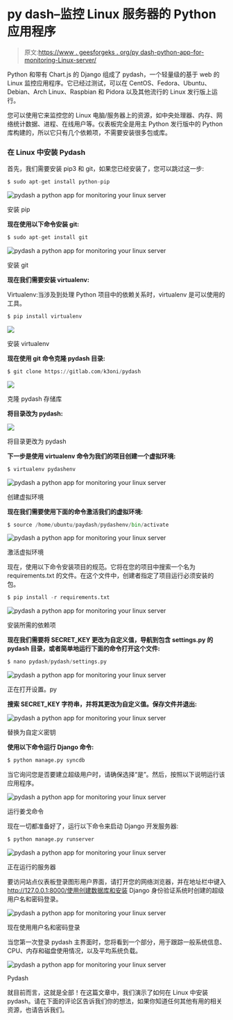 # py dash–监控 Linux 服务器的 Python 应用程序

> 原文:[https://www . geesforgeks . org/py dash-python-app-for-monitoring-Linux-server/](https://www.geeksforgeeks.org/pydash-python-app-for-monitoring-linux-server/)

Python 和带有 Chart.js 的 Django 组成了 pydash，一个轻量级的基于 web 的 Linux 监控应用程序。它已经过测试，可以在 CentOS、Fedora、Ubuntu、Debian、Arch Linux、Raspbian 和 Pidora 以及其他流行的 Linux 发行版上运行。

您可以使用它来监控您的 Linux 电脑/服务器上的资源，如中央处理器、内存、网络统计数据、进程、在线用户等。仪表板完全是用主 Python 发行版中的 Python 库构建的，所以它只有几个依赖项，不需要安装很多包或库。

### 在 Linux 中安装 Pydash

首先，我们需要安装 pip3 和 git，如果您已经安装了，您可以跳过这一步:

```py
$ sudo apt-get install python-pip
```

![pydash a python app for monitoring your linux server](img/989ed8a848e3302a87184234a2e1b887.png)

安装 pip

**现在使用以下命令安装 git:**

```py
$ sudo apt-get install git
```

![pydash a python app for monitoring your linux server](img/263ad2d81fcccdc50dc19d236f65892c.png)

安装 git

**现在我们需要安装 virtualenv:**

Virtualenv:当涉及到处理 Python 项目中的依赖关系时，virtualenv 是可以使用的工具。

```py
$ pip install virtualenv
```

![](img/d5a0f6b14ada1f1ccdb80e23bb8758cd.png)

安装 virtualenv

**现在使用 git 命令克隆 pydash 目录:**

```py
$ git clone https://gitlab.com/k3oni/pydash
```

![](img/8d47346d37a5323184bedafcb51c0d6b.png)

克隆 pydash 存储库

**将目录改为 pydash:**

![](img/91bdeafc46aa53e0a0baf076a81ccf99.png)

将目录更改为 pydash

**下一步是使用 virtualenv 命令为我们的项目创建一个虚拟环境:**

```py
$ virtualenv pydashenv
```

![pydash a python app for monitoring your linux server](img/e2ae13aba95628164a1b8c3923638559.png)

创建虚拟环境

**现在我们需要使用下面的命令激活我们的虚拟环境:**

```py
$ source /home/ubuntu/paydash/pydashenv/bin/activate
```

![pydash a python app for monitoring your linux server](img/fc43c2307e7e8b0e1bb76b029bc81805.png)

激活虚拟环境

现在，使用以下命令安装项目的规范。它将在您的项目中搜索一个名为 requirements.txt 的文件。在这个文件中，创建者指定了项目运行必须安装的包。

```py
$ pip install -r requirements.txt
```

![pydash a python app for monitoring your linux server](img/d777bb7d02e8cbf75de82c5c6bb650bc.png)

安装所需的依赖项

**现在我们需要将 SECRET_KEY 更改为自定义值，导航到包含 settings.py 的 pydash 目录，或者简单地运行下面的命令打开这个文件:**

```py
$ nano pydash/pydash/settings.py
```

![pydash a python app for monitoring your linux server](img/b77e3be87fe85719e9f26c7dc05a34af.png)

正在打开设置。py

**搜索 SECRET_KEY 字符串，并将其更改为自定义值。保存文件并退出:**

![pydash a python app for monitoring your linux server](img/2a57c7f00bdac19f19bc2c21de2300c7.png)

替换为自定义密钥

**使用以下命令运行 Django 命令:**

```py
$ python manage.py syncdb
```

当它询问您是否要建立超级用户时，请确保选择“是”。然后，按照以下说明运行该应用程序。

![pydash a python app for monitoring your linux server](img/ada464a9dc2e1b79486bc5d5860360f2.png)

运行姜戈命令

现在一切都准备好了，运行以下命令来启动 Django 开发服务器:

```py
$ python manage.py runserver
```

![pydash a python app for monitoring your linux server](img/f57a3a13f0a0c4aab20ae5902dfa3edd.png)

正在运行的服务器

要访问站点仪表板登录图形用户界面，请打开您的网络浏览器，并在地址栏中键入 http://127.0.0.1:8000/使用创建数据库和安装 Django 身份验证系统时创建的超级用户名和密码登录。

![pydash a python app for monitoring your linux server](img/f7d9f41ac444bb781e555d93677362cd.png)

现在使用用户名和密码登录

当您第一次登录 pydash 主界面时，您将看到一个部分，用于跟踪一般系统信息、CPU、内存和磁盘使用情况，以及平均系统负载。

![pydash a python app for monitoring your linux server](img/042e58a29cfa11c01671349f5b7208a6.png)

Pydash

就目前而言，这就是全部！在这篇文章中，我们演示了如何在 Linux 中安装 pydash。请在下面的评论区告诉我们你的想法，如果你知道任何其他有用的相关资源，也请告诉我们。